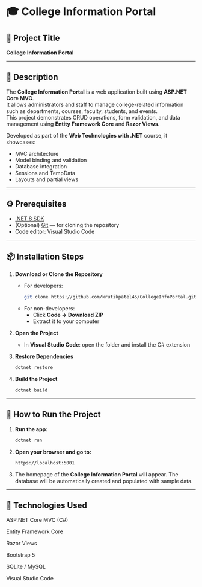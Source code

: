# 🎓 College Information Portal

## 📘 Project Title
**College Information Portal**

---

## 🧾 Description
The **College Information Portal** is a web application built using **ASP.NET Core MVC**.  
It allows administrators and staff to manage college-related information such as departments, courses, faculty, students, and events.  
This project demonstrates CRUD operations, form validation, and data management using **Entity Framework Core** and **Razor Views**.

Developed as part of the **Web Technologies with .NET** course, it showcases:
- MVC architecture  
- Model binding and validation  
- Database integration  
- Sessions and TempData  
- Layouts and partial views  

---

## ⚙️ Prerequisites
- [.NET 8 SDK](https://dotnet.microsoft.com/download/dotnet/8.0)  
- (Optional) [Git](https://git-scm.com/downloads) — for cloning the repository  
- Code editor: Visual Studio Code

---

## 📦 Installation Steps
1. **Download or Clone the Repository**
   - For developers:
     ```bash
     git clone https://github.com/krutikpatel45/CollegeInfoPortal.git
     ```
   - For non-developers:
     - Click **Code → Download ZIP**
     - Extract it to your computer

2. **Open the Project**
   - In **Visual Studio Code**: open the folder and install the C# extension  

3. **Restore Dependencies**
   ```bash
   dotnet restore
   ```
4. **Build the Project**
   ```bash
   dotnet build
   ```
---

## 🚀 How to Run the Project

1. **Run the app:**
   ```bash
   dotnet run
   ```
2. **Open your browser and go to:**
   ```bash
   https://localhost:5001
   ```
3. The homepage of the **College Information Portal** will appear.
   The database will be automatically created and populated with sample data.
   
---

## 🧠 Technologies Used

ASP.NET Core MVC (C#)

Entity Framework Core 

Razor Views

Bootstrap 5

SQLite / MySQL

Visual Studio Code 

